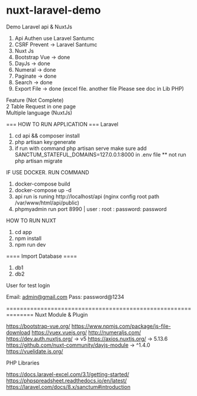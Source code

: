 # nuxt-laravel-demo
Demo Laravel api &amp; NuxtJs

1. Api Authen use Laravel Santumc
2. CSRF Prevent -> Laravel Santumc
3. Nuxt Js
4. Bootstrap Vue -> done
5. DayJs -> done
6. Numeral -> done
7. Paginate -> done
8. Search -> done
9. Export File -> done (excel file. another file Please see doc in Lib PHP)

Feature  (Not Complete)<br>
2 Table Request in one page<br>
Multiple language (NuxtJs)


=== HOW TO RUN APPLICATION ===
Laravel
1. cd api && composer install
2. php artisan key:generate
3. if run with command php artisan serve make sure add SANCTUM_STATEFUL_DOMAINS=127.0.0.1:8000 in .env file
** not run php artisan migrate

IF USE DOCKER. RUN COMMAND
1. docker-compose build
2. docker-compose up -d
3. api run is runing http://localhost/api (nginx config root path /var/www/html/api/public)
4. phpmyadmin run port 8990 | user : root : password: password


HOW TO RUN NUXT
1. cd app
2. npm install
3. npm run dev

==== Import Database ====
1. db1
2. db2

User for test login

Email: admin@gmail.com
Pass: password@1234


==============================================================
Nuxt Module & Plugin

https://bootstrap-vue.org/
https://www.npmjs.com/package/js-file-download
https://vuex.vuejs.org/
http://numeraljs.com/
https://dev.auth.nuxtjs.org/ -> v5
https://axios.nuxtjs.org/    ->  5.13.6
https://github.com/nuxt-community/dayjs-module -> ^1.4.0
https://vuelidate.js.org/


PHP Libraries

https://docs.laravel-excel.com/3.1/getting-started/
https://phpspreadsheet.readthedocs.io/en/latest/
https://laravel.com/docs/8.x/sanctum#introduction
